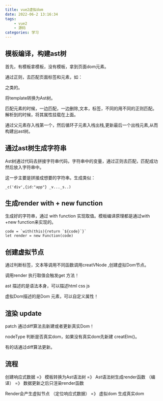 ```yaml
---
title: vue2虚拟dom
date: 2022-06-2 13:16:34
tags:
    - vue2
    - 源码
categories: 学习
---
```


## 模板编译，构建ast树

首先，有模板拿模板，没有模板，拿到页面dom元素。

通过正则，去匹配页面标签和元素，如： <div></div>之类的。

将template转换为Ast树。

匹配元素的时候，一边匹配，一边删除,文本，标签，不同的用不同的正则匹配。解析到的时候，将其属性挂载在上面。


通过父元素存入栈第一个，然后循环子元素入栈出栈,更新最后一个出栈元素,从而构建出ast树。


## 通过ast树生成字符串

Ast树通过代码去拼接字符串代码，字符串中的变量，通过正则去匹配，匹配成功然后放入字符串中。

这一步主要是拼接成想要的字符串。生成类似：

```
_c('div',{id:"app"} _v..._s..)
```

## 生成render with + new function

生成好的字符串，通过 with function 实现取值。模板编译原理都是通过with +new function来实现的。

```
code = `with(this){return `${code}`}`
let render = new Function(code)

```

## 创建虚拟节点

通过判断标签，文本等调用不同函数调用creatVNode ,创建虚拟Dom节点。

调用render 执行取值会触发get 方法！

ast 描述的是语法本身，可以描述html css js 

虚拟Dom描述的是Dom 元素，可以自定义属性！



## 渲染 update

patch 通过diff算法去新建或者更新真实Dom！

nodeType 判断是否真实dom，如果没有真实dom先新建 creatElm()。

有的话通过diff算法更新。


## 流程

创建响应式数据 =》 模板转换为Ast语法树 =》 Ast语法树生成render函数 （编译） =》 数据更新之后只渲染render函数 

Render会产生虚拟节点 （定位响应式数据） =》 虚拟dom 生成真实dom